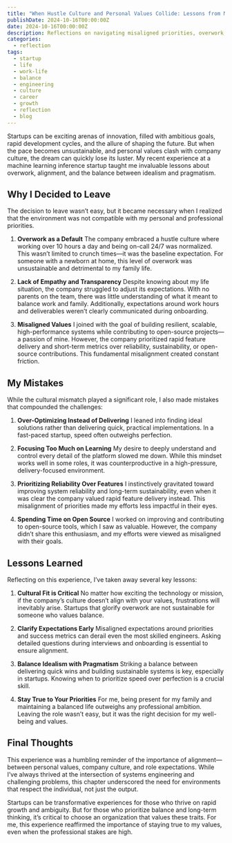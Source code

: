 ```yaml
---
title: "When Hustle Culture and Personal Values Collide: Lessons from My Startup Journey"
publishDate: 2024-10-16T00:00:00Z
date: 2024-10-16T00:00:00Z
description: Reflections on navigating misaligned priorities, overwork, and personal growth during a brief stint at a fast-paced startup.
categories:
  - reflection
tags:
  - startup
  - life
  - work-life
  - balance
  - engineering
  - culture
  - career
  - growth
  - reflection
  - blog
---
```


Startups can be exciting arenas of innovation, filled with ambitious goals, rapid development cycles, and the allure of shaping the future.
But when the pace becomes unsustainable, and personal values clash with company culture, the dream can quickly lose its luster.
My recent experience at a machine learning inference startup taught me invaluable lessons about overwork, alignment, and the balance between idealism and pragmatism.

## Why I Decided to Leave

The decision to leave wasn’t easy, but it became necessary when I realized that the environment was not compatible with my personal and professional priorities.

1. **Overwork as a Default**
   The company embraced a hustle culture where working over 10 hours a day and being on-call 24/7 was normalized.
   This wasn’t limited to crunch times—it was the baseline expectation.
   For someone with a newborn at home, this level of overwork was unsustainable and detrimental to my family life.

2. **Lack of Empathy and Transparency**
   Despite knowing about my life situation, the company struggled to adjust its expectations.
   With no parents on the team, there was little understanding of what it meant to balance work and family.
   Additionally, expectations around work hours and deliverables weren’t clearly communicated during onboarding.

3. **Misaligned Values**
   I joined with the goal of building resilient, scalable, high-performance systems while contributing to open-source projects—a passion of mine.
   However, the company prioritized rapid feature delivery and short-term metrics over reliability, sustainability, or open-source contributions.
   This fundamental misalignment created constant friction.

## My Mistakes

While the cultural mismatch played a significant role, I also made mistakes that compounded the challenges:

1. **Over-Optimizing Instead of Delivering**
   I leaned into finding ideal solutions rather than delivering quick, practical implementations. In a fast-paced startup, speed often outweighs perfection.

2. **Focusing Too Much on Learning**
   My desire to deeply understand and control every detail of the platform slowed me down.
   While this mindset works well in some roles, it was counterproductive in a high-pressure, delivery-focused environment.

3. **Prioritizing Reliability Over Features**
   I instinctively gravitated toward improving system reliability and long-term sustainability, even when it was clear the company valued rapid feature delivery instead.
   This misalignment of priorities made my efforts less impactful in their eyes.

4. **Spending Time on Open Source**
   I worked on improving and contributing to open-source tools, which I saw as valuable.
   However, the company didn’t share this enthusiasm, and my efforts were viewed as misaligned with their goals.

## Lessons Learned

Reflecting on this experience, I’ve taken away several key lessons:

1. **Cultural Fit is Critical**
   No matter how exciting the technology or mission, if the company’s culture doesn’t align with your values, frustrations will inevitably arise.
   Startups that glorify overwork are not sustainable for someone who values balance.

2. **Clarify Expectations Early**
   Misaligned expectations around priorities and success metrics can derail even the most skilled engineers.
   Asking detailed questions during interviews and onboarding is essential to ensure alignment.

3. **Balance Idealism with Pragmatism**
   Striking a balance between delivering quick wins and building sustainable systems is key, especially in startups.
   Knowing when to prioritize speed over perfection is a crucial skill.

4. **Stay True to Your Priorities**
   For me, being present for my family and maintaining a balanced life outweighs any professional ambition.
   Leaving the role wasn’t easy, but it was the right decision for my well-being and values.

## Final Thoughts

This experience was a humbling reminder of the importance of alignment—between personal values, company culture, and role expectations.
While I’ve always thrived at the intersection of systems engineering and challenging problems, this chapter underscored the need for environments that respect the individual, not just the output.

Startups can be transformative experiences for those who thrive on rapid growth and ambiguity. But for those who prioritize balance and long-term thinking, it’s critical to choose an organization that values these traits. For me, this experience reaffirmed the importance of staying true to my values, even when the professional stakes are high.
